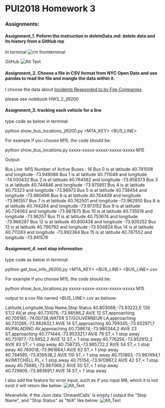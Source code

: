 # PUI2018 Homework 3

### Assignments:


#### Assignment_1. Peform the instruction in deleteData.md: delete data and its history from a GitHub rep

In terminal
![rm fromterminal](https://user-images.githubusercontent.com/31417181/46114484-de2a5d00-c1c0-11e8-9c78-e953dabfbca7.JPG)


GitHub
![Alt Text](/HW3_1_image/RepoHistory.JPG)


#### Assignment_2. Choose a file in CSV format from NYC Open Data and use pandas to read the file and mangle the data within it.

I choose the data about [Incidents Responded to by Fire Companies](https://data.cityofnewyork.us/Public-Safety/Incidents-Responded-to-by-Fire-Companies/tm6d-hbzd/data)


please see notebook HW3_2_jl9200

#### Assignment_3.  tracking each vehicle for a line

type code as below in terminal:

python show_bus_locations_jl9200,py <MTA_KEY> <BUS_LINE>

For example if you choose M15, the code should be:

python show_bus_locations.py xxxxx-xxxxx-xxxxx-xxxxx-xxxxx M15


Output:

Bus Line :M15
Number of Active Buses : 16
Bus 0 is at latitude 40.781508 and longitude -73.949086
Bus 1 is at latitude 40.711049 and longitude -74.000432
Bus 2 is at latitude 40.764562 and longitude -73.958373
Bus 3 is at latitude 40.744846 and longitude -73.975851
Bus 4 is at latitude 40.75323 and longitude -73.96973
Bus 5 is at latitude 40.738454 and longitude -73.980496
Bus 6 is at latitude 40.764409 and longitude -73.961557
Bus 7 is at latitude 40.762501 and longitude -73.962955
Bus 8 is at latitude 40.744264 and longitude -73.973152
Bus 9 is at latitude 40.724063 and longitude -73.987875
Bus 10 is at latitude 40.735519 and longitude -73.98257
Bus 11 is at latitude 40.753674 and longitude -73.966287
Bus 12 is at latitude 40.800438 and longitude -73.935252
Bus 13 is at latitude 40.796793 and longitude -73.934824
Bus 14 is at latitude 40.711283 and longitude -73.992364
Bus 15 is at latitude 40.787552 and longitude -73.941576


#### Assignment_4.  next stop information

type code as below in terminal:

python get_bus_info_jl9200,py <MTA_KEY> <BUS_LINE> <BUS_LINE>.csv



For example if you choose M15, the code should be:

python show_bus_locations.py xxxxx-xxxxx-xxxxx-xxxxx-xxxxx M15

output to a csv file named <BUS_LINE>.csv as beloow:

Latitude,Longitude,Stop Name,Stop Status
40.803068,-73.93222,E 126 ST/2 AV,at stop
40.731078,-73.98586,2 AV/E 12 ST,approaching
40.705185,-74.00738,WATER ST/GOUVERNEUR LA,approaching
40.731269,-73.982632,1 AV/E 14 ST,approaching
40.799345,-73.932971,1 AV/PALADINO AV,approaching
40.738674,-73.980344,2 AV/E 23 ST,approaching
40.771444,-73.953321,1 AV/E 79 ST,< 1 stop away
40.731977,-73.9852,2 AV/E 12 ST,< 1 stop away
40.776256,-73.952912,2 AV/E 82 ST,< 1 stop away
40.758735,-73.965722,2 AV/E 54 ST,< 1 stop away
40.760018,-73.961664,1 AV/E 62 ST,< 1 stop away
40.794585,-73.939538,2 AV/E 110 ST,< 1 stop away
40.751893,-73.967494,1 AV/MITCHELL PL,< 1 stop away
40.75154,-73.970967,2 AV/E 42 ST,< 1 stop away
40.75685,-73.967089,2 AV/E 50 ST,< 1 stop away
40.729805,-73.983691,1 AV/E 14 ST,< 1 stop away

I also add the feature for error input, such as if you input M6, which it is not exist it will return like below:
![Alt_Text](/HW3_4_image/NoSuchRoute.JPG)

Meanwhile, if the Json data 'OnwardCalls' is empty I output the "Stop Name", and "Stop Status" as "N/A" like below:
![Alt_Text](/HW3_4_image/NA.JPG)










